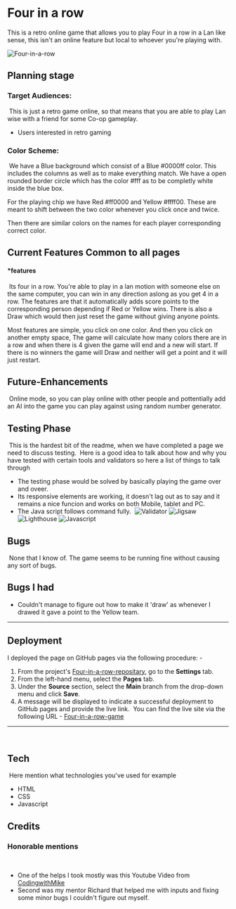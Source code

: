 # **Four in a row**

This is a retro online game that allows you to play Four in a row in a Lan like sense, this isn't an online feature but local to whoever you're playing with.

![Four-in-a-row](/assets/images/Gameboard.png)

## **Planning stage**
### **Target Audiences:**
​
This is just a retro game online, so that means that you are able to play Lan wise with a friend for some Co-op gameplay.
​
* Users interested in retro gaming 
​
### **Color Scheme:**
​
We have a Blue background which consist of a Blue #0000ff color. This includes the columns as well as to make everything match.
We have a open rounded border circle which has the color #fff as to be completly white inside the blue box.

For the playing chip we have Red #ff0000 and Yellow #ffff00. These are meant to shift between the two color whenever you click once and twice.

Then there are similar colors on the names for each player corresponding correct color.
​
​
## **Current Features Common to all pages**

#### *features
​
Its four in a row. You're able to play in a lan motion with someone else on the same computer, you can win in any direction aslong as you get 4 in a row. The features are that it automatically adds score points to the corresponding person depending if Red or Yellow wins. There is also a Draw which would then just reset the game without giving anyone points.

Most features are simple, you click on one color. And then you click on another empty space, The game will calculate how many colors there are in a row and when there is 4 given the game will end and a new will start. If there is no winners the game will Draw and neither will get a point and it will just restart.
​
## **Future-Enhancements**
​
Online mode, so you can play online with other people and pottentially add an AI into the game you can play against using random number generator.
​
## **Testing Phase**
​
This is the hardest bit of the readme, when we have completed a page we need to discuss testing.
​
Here is a good idea to talk about how and why you have tested with certain tools and validators so here a list of things to talk through

* The testing phase would be solved by basically playing the game over and oveer.
​
* Its responsive elements are working, it doesn't lag out as to say and it remains a nice funcion and works on both Mobile, tablet and PC.
​
* The Java script follows command fully.
​
![Validator](/assets/images/W3C%20validator.png)
![Jigsaw](/assets/images/Jigsaw%20Validator.png)
![Lighthouse](/assets/images/Lighthouse.png)
![Javascript](/assets/images/Javascript.png)
​
​
## **Bugs**
​
None that I know of. The game seems to be running fine without causing any sort of bugs.

## **Bugs I had**

* Couldn't manage to figure out how to make it 'draw' as whenever I drawed it gave a point to the Yellow team. 
​
***
## **Deployment**
I deployed the page on GitHub pages via the following procedure: -
​
1. From the project's [Four-in-a-row-repositary](https://github.com/Fisboll/Four-in-a-Row), go to the **Settings** tab.
2. From the left-hand menu, select the **Pages** tab.
3. Under the **Source** section, select the **Main** branch from the drop-down menu and click **Save**.
4. A message will be displayed to indicate a successful deployment to GitHub pages and provide the live link.
​
You  can find the live site via the following URL - [Four-in-a-row-game](https://fisboll.github.io/Four-in-a-Row/)
***
​
## **Tech**
​
Here mention what technologies you've used for example
​
- HTML
- CSS
- Javascript
​
## **Credits**
### **Honorable mentions**
​
* One of the helps I took mostly was this Youtube Video from [CodingwithMike](https://www.youtube.com/watch?v=LRz6r8Q-Jvk&ab_channel=CodingWithMike)
* Second was my mentor Richard that helped me with inputs and fixing some minor bugs I couldn't figure out myself.
